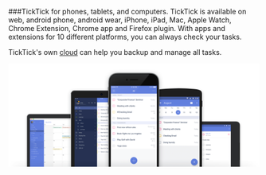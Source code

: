 ###TickTick for phones, tablets, and computers.
TickTick is available on web, android phone, android wear, iPhone, iPad, Mac, Apple Watch, Chrome Extension, Chrome app and Firefox plugin. With apps and extensions for 10 different platforms, you can always check your tasks. 

TickTick's own [cloud](http://www.ticktick.com/) can help you backup and manage all tasks.

![](多平台-英@2x.png)
